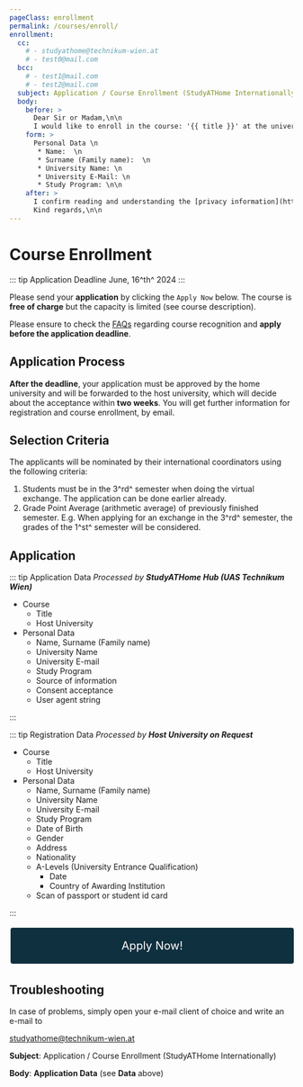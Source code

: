 ```yaml
---
pageClass: enrollment
permalink: /courses/enroll/
enrollment:
  cc:
    # - studyathome@technikum-wien.at
    # - test0@mail.com
  bcc:
    # - test1@mail.com
    # - test2@mail.com
  subject: Application / Course Enrollment (StudyATHome Internationally)
  body:
    before: >
      Dear Sir or Madam,\n\n
      I would like to enroll in the course: '{{ title }}' at the university {{ university.name }}.\n\n
    form: >
      Personal Data \n
       * Name:  \n
       * Surname (Family name):  \n
       * University Name: \n
       * University E-Mail: \n
       * Study Program: \n\n
    after: >
      I confirm reading and understanding the [privacy information](https://hub.studyathome.technikum-wien.at/studyathome/privacy.html) and consent to the processing of personal data.\n\n
      Kind regards,\n\n
---
```


# Course Enrollment

<style lang="styl">
  /* FIXME: update style in package '@studyathome-internationally/vuepress-theme-hub' in file 'styles/index.styl' */
  .enrollment
    a.button
      color white
</style>

::: tip Application Deadline
June, 16^th^ 2024
:::

Please send your **application** by clicking the `Apply Now` below. The course is **free of charge** but the capacity is limited (see course description).

Please ensure to check the [FAQs](/e-learning-sharing/faq.html) regarding course recognition and **apply before the application deadline**.

## Application Process

**After the deadline**, your application must be approved by the home university and will be forwarded to the host university, which will decide about the acceptance within **two weeks**. You will get further information for registration and course enrollment, by email.

## Selection Criteria

The applicants will be nominated by their international coordinators using the following criteria:

1. Students must be in the 3^rd^ semester when doing the virtual exchange. The application can be done earlier already.
2. Grade Point Average (arithmetic average) of previously finished semester. E.g. When applying for an exchange in the 3^rd^ semester, the grades of the 1^st^ semester will be considered.

## Application

<RequiredData title="Data">

::: tip Application Data
_Processed by **StudyATHome Hub (UAS Technikum Wien)**_

- Course
  - Title
  - Host University
- Personal Data
  - Name, Surname (Family name)
  - University Name
  - University E-mail
  - Study Program
  - Source of information
  - Consent acceptance
  - User agent string

:::

::: tip Registration Data
_Processed by **Host University on Request**_

- Course
  - Title
  - Host University
- Personal Data
  - Name, Surname (Family name)
  - University Name
  - University E-mail
  - Study Program
  - Date of Birth
  - Gender
  - Address
  - Nationality
  - A-Levels (University Entrance Qualification)
    - Date
    - Country of Awarding Institution
  - Scan of passport or student id card

:::

</RequiredData>
<p>
<p>
<style>
  #applybutton {
  background-color: #0f303e;
  border: none;
  color: white;
  border-radius: 4px;
  padding: 20px 0px;
  text-align: center;
  text-decoration: none;
  display: inline-block;
  font-size: 20px;
  margin: 4px 2px;
  cursor: pointer;
  width: 100%;
  }
</style>

<!-- Link für das Winter Semester 
<a id="applybutton" href="https://www.technikum-wien.at/studyathome/" class="button" target="_blank">Apply Now!</a>
-->
<!-- Link für das Sommer Semester -->
<a id="applybutton" href="https://www.technikum-wien.at/studyathome-elearning-sharing-application-winter-semester-2024/" class="button" target="_blank">Apply Now!</a>
  
## Troubleshooting

In case of problems, simply open your e-mail client of choice and write an e-mail to

[studyathome@technikum-wien.at](mailto:studyathome@technikum-wien.at)

**Subject**: Application / Course Enrollment (StudyATHome Internationally)

**Body**: **Application Data** (see **Data** above)

